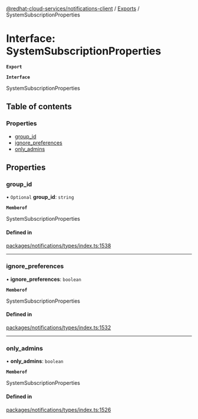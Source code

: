 [@redhat-cloud-services/notifications-client](../README.md) / [Exports](../modules.md) / SystemSubscriptionProperties

# Interface: SystemSubscriptionProperties

**`Export`**

**`Interface`**

SystemSubscriptionProperties

## Table of contents

### Properties

- [group\_id](SystemSubscriptionProperties.md#group_id)
- [ignore\_preferences](SystemSubscriptionProperties.md#ignore_preferences)
- [only\_admins](SystemSubscriptionProperties.md#only_admins)

## Properties

### group\_id

• `Optional` **group\_id**: `string`

**`Memberof`**

SystemSubscriptionProperties

#### Defined in

[packages/notifications/types/index.ts:1538](https://github.com/RedHatInsights/javascript-clients/blob/master/packages/notifications/types/index.ts#L1538)

___

### ignore\_preferences

• **ignore\_preferences**: `boolean`

**`Memberof`**

SystemSubscriptionProperties

#### Defined in

[packages/notifications/types/index.ts:1532](https://github.com/RedHatInsights/javascript-clients/blob/master/packages/notifications/types/index.ts#L1532)

___

### only\_admins

• **only\_admins**: `boolean`

**`Memberof`**

SystemSubscriptionProperties

#### Defined in

[packages/notifications/types/index.ts:1526](https://github.com/RedHatInsights/javascript-clients/blob/master/packages/notifications/types/index.ts#L1526)
